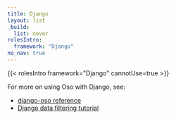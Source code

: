 ```yaml
---
title: Django
layout: list
_build:
  list: never
rolesIntro:
  framework: "Django"
no_nav: true
---
```


{{< rolesIntro framework="Django" cannotUse=true >}}

For more on using Oso with Django, see:

- [django-oso reference](/reference/frameworks/django)
- [Django data filtering tutorial](/guides/data_access/django)
